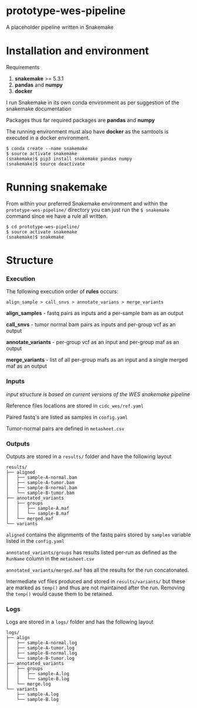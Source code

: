 # prototype-wes-pipeline
A placeholder pipeline written in Snakemake

# Installation and environment

Requirements

1. **snakemake** >= 5.3.1
2. **pandas** and **numpy**
3. **docker**

I run Snakemake in its own conda environment as per suggestion of the snakemake documentation

Packages thus far required packages are **pandas** and **numpy**

The running environment must also have **docker** as the samtools is executed in a docker environment.

```
$ conda create --name snakemake
$ source activate snakemake
(snakemake)$ pip3 install snakemake pandas numpy
(snakemake)$ source deactivate
```

# Running snakemake

From within your preferred Snakemake environment and within the `prototype-wes-pipeline/` directory you can just run the `$ snakemake` command since we have a rule all written.

```
$ cd prototype-wes-pipeline/
$ source activate snakemake
(snakemake)$ snakemake
```

# Structure

### Execution

The following execution order of **rules** occurs:

`align_sample > call_snvs > annotate_varians > merge_variants`

**align_samples** - fastq pairs as inputs and a per-sample bam as an output

**call_snvs** - tumor normal bam pairs as inputs and per-group vcf as an output

**annotate_variants** - per-group vcf as an input and per-group maf as an output

**merge_variants** - list of all per-group mafs as an input and a single merged maf as an output

### Inputs

*input structure is based on current versions of the WES snakemake pipeline*

Reference files locations are stored in `cidc_wes/ref.yaml`

Paired fastq's are listed as samples in  `config.yaml`

Tumor-normal pairs are defined in `metasheet.csv`

### Outputs

Outputs are stored in a `results/` folder and have the following layout

```
results/
├── aligned
│   ├── sample-A-normal.bam
│   ├── sample-A-tumor.bam
│   ├── sample-B-normal.bam
│   └── sample-B-tumor.bam
├── annotated_variants
│   ├── groups
│   │   ├── sample-A.maf
│   │   └── sample-B.maf
│   └── merged.maf
└── variants
```

`aligned` contains the alignments of the fastq pairs stored by `samples` variable listed in the `config.yaml`

`annotated_variants/groups` has results listed per-run as defined as the `RunName` column in the `metasheet.csv`

`annotated_variants/merged.maf` has all the results for the run concatonated.

Intermediate vcf files produced and stored in `results/variants/` but these are marked as `temp()` and thus are not maintained after the run.  Removing the `temp()` would cause them to be retained.

### Logs

Logs are stored in a `logs/` folder and has the following layout

```
logs/
├── align
│   ├── sample-A-normal.log
│   ├── sample-A-tumor.log
│   ├── sample-B-normal.log
│   └── sample-B-tumor.log
├── annotated_variants
│   ├── groups
│   │   ├── sample-A.log
│   │   └── sample-B.log
│   └── merge.log
└── variants
    ├── sample-A.log
    └── sample-B.log
```

